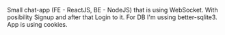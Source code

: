 Small chat-app (FE - ReactJS, BE - NodeJS) that is using WebSocket.
With posibility Signup and after that Login to it.
For DB I'm ussing better-sqlite3.
App is using cookies.
